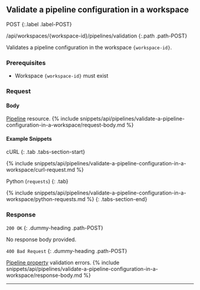 ## Validate a pipeline configuration in a workspace

POST
{:.label .label-POST}

/api/workspaces/{workspace-id}/pipelines/validation
{:.path .path-POST}

Validates a pipeline configuration in the workspace `{workspace-id}`.

### Prerequisites
- Workspace `{workspace-id}` must exist

### Request
#### Body

[Pipeline](#pipeline) resource.
{% include snippets/api/pipelines/validate-a-pipeline-configuration-in-a-workspace/request-body.md %}

#### Example Snippets
cURL
{: .tab .tabs-section-start}

{% include snippets/api/pipelines/validate-a-pipeline-configuration-in-a-workspace/curl-request.md %}

Python (`requests`)
{: .tab}

{% include snippets/api/pipelines/validate-a-pipeline-configuration-in-a-workspace/python-requests.md %}
{: .tabs-section-end}

### Response
`200 OK`
{: .dummy-heading .path-POST}

No response body provided.

`400 Bad Request`
{: .dummy-heading .path-POST}

[Pipeline property](pipelines#properties) validation errors.
{% include snippets/api/pipelines/validate-a-pipeline-configuration-in-a-workspace/response-body.md %}

---
